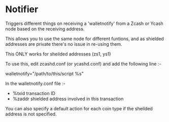 # Notifier

Triggers different things on receiving a 'walletnotify' from a Zcash or Ycash node based on the receiving address.

This allows you to use the same node for different funtions, and as shielded addresses are private there's no issue in re-using them.

This ONLY works for sheilded addresses (zs1, ys1) 

To use this, edit zcashd.conf (or ycashd.conf) and add the following line :-

walletnotify="/path/to/this/script %s"

In the walletnotify.conf file :-

  - %txid   transaction ID
  - %zaddr  shielded address involved in this transaction

You can also specify a default action for each coin type if the sheilded address is not specified.
